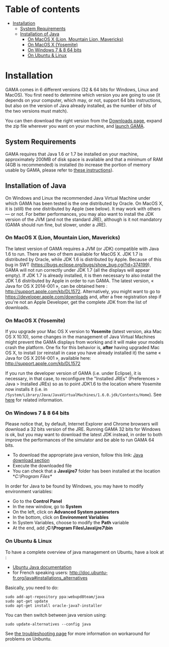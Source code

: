 # Table of contents

* [Installation](#installation)
	* [System Requirements](#system-requirements)
	* [Installation of Java](#installation-of-java)
		* [On MacOS X (Lion, Mountain Lion, Mavericks)](#on-macos-x-lion-mountain-lion-mavericks)
		* [On MacOS X (Yosemite)](#on-macos-x-yosemite)
		* [On Windows 7 & 8 64 bits](#on-windows-7--8-64-bits)
		* [On Ubuntu & Linux](#on-ubuntu--linux)


# Installation



GAMA comes in 6 different versions (32 & 64 bits for Windows, Linux and MacOS). You first need to determine which version you are going to use (it depends on your computer, which may, or not, support 64 bits instructions, but also on the version of Java already installed, as the number of bits of the two versions must match).

You can then download the right version from the [Downloads page](G__Downloads), expand the zip file wherever you want on your machine, and [launch GAMA](G__Launching).







## System Requirements

GAMA requires that Java 1.6 or 1.7 be installed on your machine, approximately 200MB of disk space is available and that a minimum of RAM (4GB is recommended) is installed (to increase the portion of memory usable by GAMA, please refer to [these instructions](G__Troubleshooting#Memory_problems)).




## Installation of Java

On Windows and Linux the recommended Java Virtual Machine under which GAMA has been tested is the one distributed by Oracle. On MacOS X, it is (still) the one distributed by Apple (see below). It may work with others — or not. For better performances, you may also want to install the JDK version of the JVM (and not the standard JRE), although is it not mandatory  (GAMA should run fine, but slower, under a JRE).

### On MacOS X (Lion, Mountain Lion, Mavericks)
The latest version of GAMA requires a JVM (or JDK) compatible with Java 1.6 to run. There are two of them available for MacOS X. JDK 1.7 is distributed by Oracle, while JDK 1.6 is distributed by Apple.
Because of this bug in SWT (https://bugs.eclipse.org/bugs/show_bug.cgi?id=374199), GAMA will not run correctly under JDK 1.7 (all the displays will appear empty).
If JDK 1.7 is already installed, it is then necessary to also install the JDK 1.6 distributed by Apple in order to run GAMA. The latest version, « Java for OS X 2014-001 », can be obtained here : http://support.apple.com/kb/DL1572. Alternatively, you might want to go to https://developer.apple.com/downloads and, after a free registration step if you're not an Apple Developer, get the complete JDK from the list of downloads.


### On MacOS X (Yosemite)
If you upgrade your Mac OS X version to **Yosemite** (latest version, aka Mac OS X 10.10), some changes in the management of Java Virtual Machines might prevent the GAMA displays from working and it will make your models crash the platform. One fix for this behavior is, **after** having upgraded Mac OS X, to install (or reinstall in case you have already installed it) the same « Java for OS X 2014-001 », available here: http://support.apple.com/kb/DL1572

If you run the developer version of GAMA (i.e. under Eclipse), it is necessary, in that case, to reconfigure the "Installed JREs" (Preferences > Java > Installed JREs) so as to point JDK1.6 to the location where Yosemite now installs it (i.e. in `/System/Library/Java/JavaVirtualMachines/1.6.0.jdk/Contents/Home`). See [here](http://stackoverflow.com/questions/26450420/osx-10-10-and-eclipse-luna-own-app-crashes-when-started-from-inside-eclipse) for related information.


### On Windows 7 & 8 64 bits
Please notice that, by default, Internet Explorer and Chrome browsers will download a 32 bits version of the JRE. Running GAMA 32 bits for Windows is ok, but you may want to download the latest JDK instead, in order to both improve the performances of the simulator and be able to run GAMA 64 bits.

  * To download the appropriate java version, follow this link: [Java download section](http://www.java.com/fr/download/manual.jsp)
  * Execute the downloaded file
  * You can check that a **Java\jre7** folder has been installed at the location **C:\Program Files\**

In order for Java to be found by Windows, you may have to modify environment variables:
  * Go to the **Control Panel**
  * In the new window, go to **System**
  * On the left, click on **Advanced System parameters**
  * In the bottom, click on **Environment Variables**
  * In System Variables, choose to modify the **Path** variable
  * At the end, add **;C:\Program Files\Java\jre7\bin**

### On Ubuntu & Linux

To have a complete overview of java management on Ubuntu, have a look at :
  * [Ubuntu Java documentation](https://help.ubuntu.com/community/Java)
  * for French speaking users: http://doc.ubuntu-fr.org/java#installations_alternatives

Basically, you need to do:
```
sudo add-apt-repository ppa:webupd8team/java
sudo apt-get update
sudo apt-get install oracle-java7-installer
```

You can then switch between java version using:
```
sudo update-alternatives --config java
```

See [the troubleshooting page](G__Troubleshooting#Ubuntu) for more information on workaround for problems on Unbuntu.